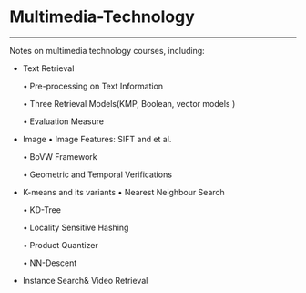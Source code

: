 # Multimedia-Technology
---
Notes on multimedia technology courses, including:

- Text Retrieval 

  • Pre-processing on Text Information
  
  • Three Retrieval Models(KMP, Boolean, vector models )
  
  • Evaluation Measure


- Image 
  • Image Features: SIFT and et al.
  
  • BoVW Framework
  
  • Geometric and Temporal Verifications
  


- K-means and its variants
  • Nearest Neighbour Search 
  
  • KD-Tree
  
  • Locality Sensitive Hashing
  
  • Product Quantizer
  
  • NN-Descent 
  
-  Instance Search& Video Retrieval